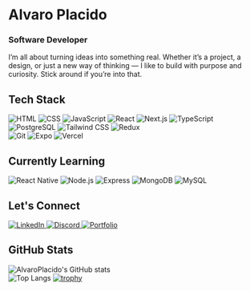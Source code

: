 # Alvaro Placido 
### Software Developer
I’m all about turning ideas into something real.
Whether it’s a project, a design, or just a new way of thinking — I like to build with purpose and curiosity.
Stick around if you’re into that.  



## Tech Stack  
![HTML](https://img.shields.io/badge/HTML5-E34F26?style=flat&logo=html5&logoColor=white)
![CSS](https://img.shields.io/badge/CSS3-1572B6?style=flat&logo=css3&logoColor=white)
![JavaScript](https://img.shields.io/badge/JavaScript-F7DF1E?style=flat&logo=javascript&logoColor=black)
![React](https://img.shields.io/badge/React-61DAFB?style=flat&logo=react&logoColor=black)
![Next.js](https://img.shields.io/badge/Next.js-000000?style=flat&logo=nextdotjs&logoColor=white)
![TypeScript](https://img.shields.io/badge/TypeScript-3178C6?style=flat&logo=typescript&logoColor=white)
![PostgreSQL](https://img.shields.io/badge/PostgreSQL-4169E1?style=flat&logo=postgresql&logoColor=white)
![Tailwind CSS](https://img.shields.io/badge/Tailwind_CSS-38B2AC?style=flat&logo=tailwind-css&logoColor=white)
![Redux](https://img.shields.io/badge/Redux-764ABC?style=flat&logo=redux&logoColor=white) <br>
![Git](https://img.shields.io/badge/Git-F05032?style=flat&logo=git&logoColor=white)
![Expo](https://img.shields.io/badge/Expo-000020?style=flat&logo=expo&logoColor=white)
![Vercel](https://img.shields.io/badge/Vercel-000000?style=flat&logo=vercel&logoColor=white)




## Currently Learning
![React Native](https://img.shields.io/badge/React_Native-20232A?style=flat&logo=react&logoColor=61DAFB)
![Node.js](https://img.shields.io/badge/Node.js-339933?style=flat&logo=nodedotjs&logoColor=white)
![Express](https://img.shields.io/badge/Express-000000?style=flat&logo=express&logoColor=white)
![MongoDB](https://img.shields.io/badge/MongoDB-47A248?style=flat&logo=mongodb&logoColor=white)
![MySQL](https://img.shields.io/badge/MySQL-4479A1?style=flat&logo=mysql&logoColor=white)



## Let's Connect  
<a href="https://www.linkedin.com/in/alvaro-placido-226887206/" target="_blank">
  <img src="https://img.shields.io/badge/LinkedIn-0A66C2?style=flat&logo=linkedin&logoColor=white" alt="LinkedIn">
</a>
<a href="https://discordapp.com/users/1090206007612944444" target="_blank">
  <img src="https://img.shields.io/badge/Discord-5865F2?style=flat&logo=discord&logoColor=white" alt="Discord">
</a>
<a href="https://alvaro-placido.netlify.app/" target="_blank">
  <img src="https://img.shields.io/badge/Portfolio-000?style=flat&logo=web&logoColor=white" alt="Portfolio">
</a>



## GitHub Stats

![AlvaroPlacido's GitHub stats](https://github-readme-stats.vercel.app/api?username=AlvaroP2003&show_icons=true&theme=tokyonight&count_private=true) <br>
![Top Langs](https://github-readme-stats.vercel.app/api/top-langs/?username=AlvaroP2003&layout=compact&theme=tokyonight)
[![trophy](https://github-profile-trophy.vercel.app/?username=AlvaroP2003&margin-w=10&margin-h=10&theme=gruvbox)](https://github.com/ryo-ma/github-profile-trophy)











<!--
**AlvaroP2003/AlvaroP2003** is a ✨ _special_ ✨ repository because its `README.md` (this file) appears on your GitHub profile.

Here are some ideas to get you started:

- 🔭 I’m currently working on ...
- 🌱 I’m currently learning ...
- 👯 I’m looking to collaborate on ...
- 🤔 I’m looking for help with ...
- 💬 Ask me about ...
- 📫 How to reach me: ...
- 😄 Pronouns: ...
- ⚡ Fun fact: ...
-->
